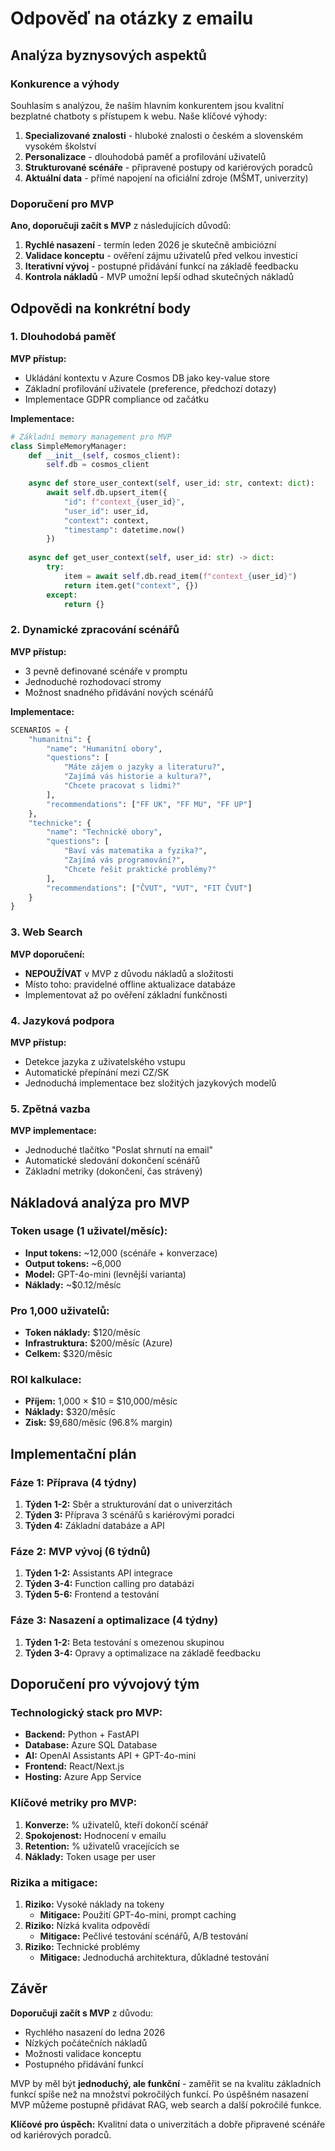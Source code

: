 # Odpověď na otázky z emailu

## Analýza byznysových aspektů

### Konkurence a výhody
Souhlasím s analýzou, že naším hlavním konkurentem jsou kvalitní bezplatné chatboty s přístupem k webu. Naše klíčové výhody:

1. **Specializované znalosti** - hluboké znalosti o českém a slovenském vysokém školství
2. **Personalizace** - dlouhodobá paměť a profilování uživatelů
3. **Strukturované scénáře** - připravené postupy od kariérových poradců
4. **Aktuální data** - přímé napojení na oficiální zdroje (MŠMT, univerzity)

### Doporučení pro MVP

**Ano, doporučuji začít s MVP** z následujících důvodů:

1. **Rychlé nasazení** - termín leden 2026 je skutečně ambiciózní
2. **Validace konceptu** - ověření zájmu uživatelů před velkou investicí
3. **Iterativní vývoj** - postupné přidávání funkcí na základě feedbacku
4. **Kontrola nákladů** - MVP umožní lepší odhad skutečných nákladů

## Odpovědi na konkrétní body

### 1. Dlouhodobá paměť
**MVP přístup:** 
- Ukládání kontextu v Azure Cosmos DB jako key-value store
- Základní profilování uživatele (preference, předchozí dotazy)
- Implementace GDPR compliance od začátku

**Implementace:**
```python
# Základní memory management pro MVP
class SimpleMemoryManager:
    def __init__(self, cosmos_client):
        self.db = cosmos_client
    
    async def store_user_context(self, user_id: str, context: dict):
        await self.db.upsert_item({
            "id": f"context_{user_id}",
            "user_id": user_id,
            "context": context,
            "timestamp": datetime.now()
        })
    
    async def get_user_context(self, user_id: str) -> dict:
        try:
            item = await self.db.read_item(f"context_{user_id}")
            return item.get("context", {})
        except:
            return {}
```

### 2. Dynamické zpracování scénářů
**MVP přístup:**
- 3 pevně definované scénáře v promptu
- Jednoduché rozhodovací stromy
- Možnost snadného přidávání nových scénářů

**Implementace:**
```python
SCENARIOS = {
    "humanitni": {
        "name": "Humanitní obory",
        "questions": [
            "Máte zájem o jazyky a literaturu?",
            "Zajímá vás historie a kultura?",
            "Chcete pracovat s lidmi?"
        ],
        "recommendations": ["FF UK", "FF MU", "FF UP"]
    },
    "technicke": {
        "name": "Technické obory", 
        "questions": [
            "Baví vás matematika a fyzika?",
            "Zajímá vás programování?",
            "Chcete řešit praktické problémy?"
        ],
        "recommendations": ["ČVUT", "VUT", "FIT ČVUT"]
    }
}
```

### 3. Web Search
**MVP doporučení:**
- **NEPOUŽÍVAT** v MVP z důvodu nákladů a složitosti
- Místo toho: pravidelné offline aktualizace databáze
- Implementovat až po ověření základní funkčnosti

### 4. Jazyková podpora
**MVP přístup:**
- Detekce jazyka z uživatelského vstupu
- Automatické přepínání mezi CZ/SK
- Jednoduchá implementace bez složitých jazykových modelů

### 5. Zpětná vazba
**MVP implementace:**
- Jednoduché tlačítko "Poslat shrnutí na email"
- Automatické sledování dokončení scénářů
- Základní metriky (dokončení, čas strávený)

## Nákladová analýza pro MVP

### Token usage (1 uživatel/měsíc):
- **Input tokens:** ~12,000 (scénáře + konverzace)
- **Output tokens:** ~6,000
- **Model:** GPT-4o-mini (levnější varianta)
- **Náklady:** ~$0.12/měsíc

### Pro 1,000 uživatelů:
- **Token náklady:** $120/měsíc
- **Infrastruktura:** $200/měsíc (Azure)
- **Celkem:** $320/měsíc

### ROI kalkulace:
- **Příjem:** 1,000 × $10 = $10,000/měsíc
- **Náklady:** $320/měsíc
- **Zisk:** $9,680/měsíc (96.8% margin)

## Implementační plán

### Fáze 1: Příprava (4 týdny)
1. **Týden 1-2:** Sběr a strukturování dat o univerzitách
2. **Týden 3:** Příprava 3 scénářů s kariérovými poradci
3. **Týden 4:** Základní databáze a API

### Fáze 2: MVP vývoj (6 týdnů)
1. **Týden 1-2:** Assistants API integrace
2. **Týden 3-4:** Function calling pro databázi
3. **Týden 5-6:** Frontend a testování

### Fáze 3: Nasazení a optimalizace (4 týdny)
1. **Týden 1-2:** Beta testování s omezenou skupinou
2. **Týden 3-4:** Opravy a optimalizace na základě feedbacku

## Doporučení pro vývojový tým

### Technologický stack pro MVP:
- **Backend:** Python + FastAPI
- **Database:** Azure SQL Database
- **AI:** OpenAI Assistants API + GPT-4o-mini
- **Frontend:** React/Next.js
- **Hosting:** Azure App Service

### Klíčové metriky pro MVP:
1. **Konverze:** % uživatelů, kteří dokončí scénář
2. **Spokojenost:** Hodnocení v emailu
3. **Retention:** % uživatelů vracejících se
4. **Náklady:** Token usage per user

### Rizika a mitigace:
1. **Riziko:** Vysoké náklady na tokeny
   - **Mitigace:** Použití GPT-4o-mini, prompt caching
2. **Riziko:** Nízká kvalita odpovědí
   - **Mitigace:** Pečlivé testování scénářů, A/B testování
3. **Riziko:** Technické problémy
   - **Mitigace:** Jednoduchá architektura, důkladné testování

## Závěr

**Doporučuji začít s MVP** z důvodu:
- Rychlého nasazení do ledna 2026
- Nízkých počátečních nákladů
- Možnosti validace konceptu
- Postupného přidávání funkcí

MVP by měl být **jednoduchý, ale funkční** - zaměřit se na kvalitu základních funkcí spíše než na množství pokročilých funkcí. Po úspěšném nasazení MVP můžeme postupně přidávat RAG, web search a další pokročilé funkce.

**Klíčové pro úspěch:** Kvalitní data o univerzitách a dobře připravené scénáře od kariérových poradců.